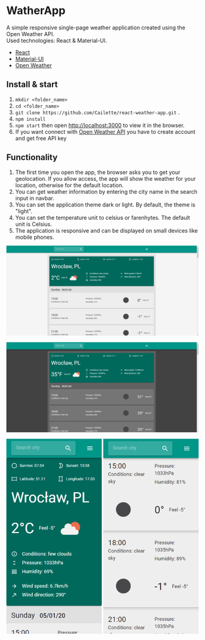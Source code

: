 # WatherApp
<p>
    A simple responsive single-page weather application created using the Open Weather API. <br>
    Used technologies: React & Material-UI.
</p>

- <a href="https://github.com/facebook/react">React</a>
- <a href="https://github.com/mui-org/material-ui">Material-UI</a>
- <a href="https://openweathermap.org">Open Weather</a>

Install & start
-- 
1. `mkdir <folder_name>`
2. `cd <folder_name>`
3. `git clone https://github.com/Cailette/react-weather-app.git` .
4. `npm install`
5. `npm start` then open [http://localhost:3000](http://localhost:3000) to view it in the browser.
6. If you want connect with [Open Weather API](https://openweathermap.org) you have to create account and get free API key

Functionality
--
1. The first time you open the app, the browser asks you to get your geolocation. If you allow access, the app will show the weather for your location, otherwise for the default location.
2. You can get weather information by entering the city name in the search input in navbar.
3. You can set the application theme dark or light. By default, the theme is "light".
4. You can set the temperature unit to celsius or farenhytes. The default unit is Celsius.
5. The application is responsive and can be displayed on small devices like mobile phones.

<p align="center">
    <img src="./img/weather-app-1.png" width="550" >
</p>
<p align="center">
    <img src="./img/weather-app-2.png" width="550" >
</p>
<p align="center">
    <img src="./img/weather-app-3.png" width="250" >
    <img src="./img/weather-app-4.png" width="250" >
</p>
